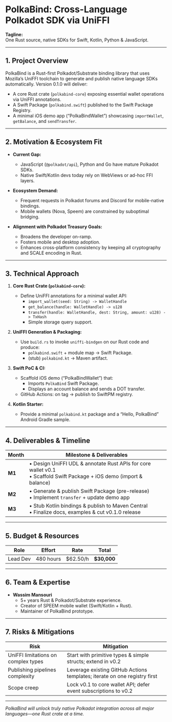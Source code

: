 # PolkaBind: Cross-Language Polkadot SDK via UniFFI

**Tagline:**  
One Rust source, native SDKs for Swift, Kotlin, Python & JavaScript.

---

## 1. Project Overview

PolkaBind is a Rust-first Polkadot/​Substrate binding library that uses Mozilla’s UniFFI toolchain to generate and publish native language SDKs automatically. Version 0.1.0 will deliver:

- A core Rust crate (`polkabind-core`) exposing essential wallet operations via UniFFI annotations.
- A Swift Package (`polkabind.swift`) published to the Swift Package Registry.
- A minimal iOS demo app (“PolkaBindWallet”) showcasing `importWallet`, `getBalance`, and `sendTransfer`.

---

## 2. Motivation & Ecosystem Fit

- **Current Gap:**  
  - JavaScript (`@polkadot/api`), Python and Go have mature Polkadot SDKs.  
  - Native Swift/Kotlin devs today rely on WebViews or ad-hoc FFI layers.  

- **Ecosystem Demand:**  
  - Frequent requests in Polkadot forums and Discord for mobile-native bindings.  
  - Mobile wallets (Nova, Speem) are constrained by suboptimal bridging.  

- **Alignment with Polkadot Treasury Goals:**  
  - Broadens the developer on-ramp.  
  - Fosters mobile and desktop adoption.  
  - Enhances cross-platform consistency by keeping all cryptography and SCALE encoding in Rust.

---

## 3. Technical Approach

1. **Core Rust Crate (`polkabind-core`):**  
   - Define UniFFI annotations for a minimal wallet API:  
     - `import_wallet(seed: String) -> WalletHandle`  
     - `get_balance(handle: WalletHandle) -> u128`  
     - `transfer(handle: WalletHandle, dest: String, amount: u128) -> TxHash`  
     - Simple storage query support.  

2. **UniFFI Generation & Packaging:**  
   - Use `build.rs` to invoke `uniffi-bindgen` on our Rust code and produce:  
     - `polkabind.swift` + module map → Swift Package.  
     - (stub) `polkabind.kt` → Maven artifact.  

3. **Swift PoC & CI:**  
   - Scaffold iOS demo (“PolkaBindWallet”) that:  
     - Imports `PolkaBind` Swift Package.  
     - Displays an account balance and sends a DOT transfer.  
   - GitHub Actions: on tag → publish to SwiftPM registry.  

4. **Kotlin Starter:**  
   - Provide a minimal `polkabind.kt` package and a “Hello, PolkaBind” Android Gradle sample.

---

## 4. Deliverables & Timeline

| Month | Milestone & Deliverables                                          |
|-------|-------------------------------------------------------------------|
| **M1**| • Design UniFFI UDL & annotate Rust APIs for core wallet v0.1<br>• Scaffold Swift Package + iOS demo (import & balance) |
| **M2**| • Generate & publish Swift Package (pre-release)<br>• Implement `transfer` + update demo app |
| **M3**| • Stub Kotlin bindings & publish to Maven Central<br>• Finalize docs, examples & cut v0.1.0 release |

---

## 5. Budget & Resources

| Role       | Effort       | Rate      | Total     |
|------------|--------------|-----------|-----------|
| Lead Dev   | 480 hours    | \$62.50/h | **\$30,000** |

---

## 6. Team & Expertise

- **Wassim Mansouri**  
  - 5+ years Rust & Polkadot/Substrate experience.  
  - Creator of SPEEM mobile wallet (Swift/Kotlin + Rust).  
  - Maintainer of PolkaBind prototype.

---

## 7. Risks & Mitigations

| Risk                              | Mitigation                                     |
|-----------------------------------|------------------------------------------------|
| UniFFI limitations on complex types | Start with primitive types & simple structs; extend in v0.2 |
| Publishing pipelines complexity   | Leverage existing GitHub Actions templates; iterate on one registry first |
| Scope creep                       | Lock v0.1 to core wallet API; defer event subscriptions to v0.2 |

---

*PolkaBind will unlock truly native Polkadot integration across all major languages—one Rust crate at a time.*  
